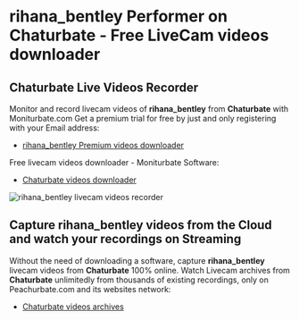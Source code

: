 # rihana_bentley Performer on Chaturbate - Free LiveCam videos downloader

## Chaturbate Live Videos Recorder

Monitor and record livecam videos of **rihana_bentley** from **Chaturbate** with Moniturbate.com
Get a premium trial for free by just and only registering with your Email address:
* [rihana_bentley Premium videos downloader](https://moniturbate.com/request-demo-licence-key.html)

Free livecam videos downloader - Moniturbate Software:
* [Chaturbate videos downloader](https://moniturbate.com/moniturbate-download-software.html)

![rihana_bentley livecam videos recorder](https://peachurnet.com/templates/moniturbate-software.png)


## Capture rihana_bentley videos from the Cloud and watch your recordings on Streaming

Without the need of downloading a software, capture **rihana_bentley** livecam videos from **Chaturbate** 100% online.
Watch Livecam archives from **Chaturbate** unlimitedly from thousands of existing recordings, only on Peachurbate.com and its websites network:
* [Chaturbate videos archives](https://peachurnet.com/)